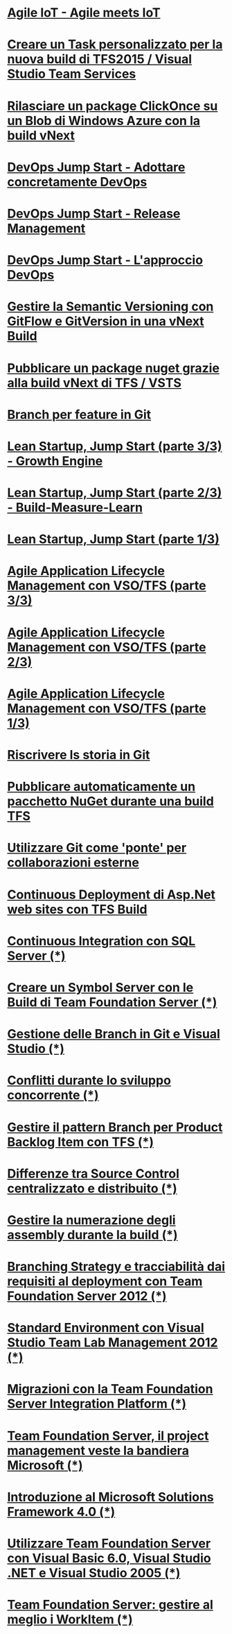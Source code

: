 ﻿# [Agile IoT - Agile meets IoT](AgileIOT.md)
# [Creare un Task personalizzato per la nuova build di TFS2015 / Visual Studio Team Services](CreareEstensioniPerBuild.md)
# [Rilasciare un package ClickOnce su un Blob di Windows Azure con la build vNext](DeployClickOnce.md)
# [DevOps Jump Start - Adottare concretamente DevOps](DevOps-Adopt.md)
# [DevOps Jump Start - Release Management](DevOps-Release.md)
# [DevOps Jump Start - L'approccio DevOps](DevOps-JumpStart.md)
# [Gestire la Semantic Versioning con GitFlow e GitVersion in una vNext Build](GitflowAndNugetPart2.md)
# [Pubblicare un package nuget grazie alla build vNext di TFS / VSTS](GitflowAndNugetPart1.md)
# [Branch per feature in Git](BranchFeatureGit.md)
# [Lean Startup, Jump Start (parte 3/3) - Growth Engine](LeanStartupJumpStart3.md)
# [Lean Startup, Jump Start (parte 2/3) - Build-Measure-Learn](LeanStartupJumpStart2.md)
# [Lean Startup, Jump Start (parte 1/3)](LeanStartupJumpStart1.md)
# [Agile Application Lifecycle Management con VSO/TFS (parte 3/3)](AgileALMConVSOTFS3.md)
# [Agile Application Lifecycle Management con VSO/TFS (parte 2/3)](AgileALMConVSOTFS2.md)
# [Agile Application Lifecycle Management con VSO/TFS (parte 1/3)](AgileALMConVSOTFS1.md)
# [Riscrivere ls storia in Git](Riscrivere-Storia-in-Git.md)
# [Pubblicare automaticamente un pacchetto NuGet durante una build TFS](Pubblicare-pacchetto-nuget-in-build-TFS.md)
# [Utilizzare Git come 'ponte' per collaborazioni esterne](Git-come-ponte-per-collaborazioni-esterne.md)
# [Continuous Deployment di Asp.Net web sites con TFS Build](Continuous-Deploy-ASP.NET-with-TFS-Build.md)

# [Continuous Integration con SQL Server (*)](https://msdn.microsoft.com/it-it/library/dn383992.aspx)
# [Creare un Symbol Server con le Build di Team Foundation Server (*)](https://msdn.microsoft.com/it-it/library/dn376358.aspx)
# [Gestione delle Branch in Git e Visual Studio (*)](https://msdn.microsoft.com/it-it/library/dn269827.aspx)
# [Conflitti durante lo sviluppo concorrente (*)](https://msdn.microsoft.com/it-it/library/dn236398.aspx)
# [Gestire il pattern Branch per Product Backlog Item con TFS (*)](https://msdn.microsoft.com/it-it/library/dn175749.aspx)
# [Differenze tra Source Control centralizzato e distribuito (*)](https://msdn.microsoft.com/it-it/library/dn133093.aspx)
# [Gestire la numerazione degli assembly durante la build (*)](https://msdn.microsoft.com/it-it/library/jj714729.aspx)
# [Branching Strategy e tracciabilità dai requisiti al deployment con Team Foundation Server 2012 (*)](https://msdn.microsoft.com/it-it/library/jj573928.aspx)
# [Standard Environment con Visual Studio Team Lab Management 2012 (*)](https://msdn.microsoft.com/it-it/library/jj191715.aspx)
# [Migrazioni con la Team Foundation Server Integration Platform (*)](https://msdn.microsoft.com/it-it/library/jj191716.aspx)
# [Team Foundation Server, il project management veste la bandiera Microsoft (*)](https://msdn.microsoft.com/it-it/library/cc185100.aspx)
# [Introduzione al Microsoft Solutions Framework 4.0 (*)](https://msdn.microsoft.com/it-it/library/cc185094.aspx)
# [Utilizzare Team Foundation Server con Visual Basic 6.0, Visual Studio .NET e Visual Studio 2005 (*)](https://msdn.microsoft.com/it-it/library/cc185106.aspx)
# [Team Foundation Server: gestire al meglio i WorkItem (*)](https://msdn.microsoft.com/it-it/library/cc185032.aspx)

